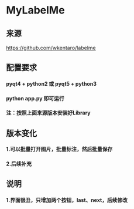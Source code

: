 # MyLabelMe
## 来源
https://github.com/wkentaro/labelme

## 配置要求
#### pyqt4 + python2 或 pyqt5 + python3
#### python app.py 即可运行
#### 注：按照上面来源版本安装好Library

## 版本变化
#### 1.可以批量打开图片，批量标注，然后批量保存
#### 2.后续补充

## 说明
#### 1.界面很丑，只增加两个按钮，last、next，后续修改
